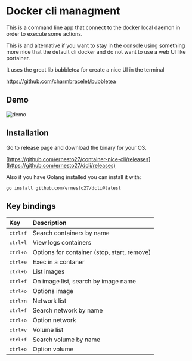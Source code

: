 # Docker cli managment
This is a command line app that connect to the docker local daemon in order to execute some actions.

This is and alternative if you want to stay in the console using something more nice that the default cli docker and do not want to use a web UI like portainer.

It uses the great lib bubbletea for create a nice UI in the terminal

https://github.com/charmbracelet/bubbletea

## Demo
![demo](https://github.com/ernesto27/dcli/assets/1366157/7ca15b20-da6f-4541-9691-46d0a627ffef)


## Installation
Go to release page and download the binary for your OS.

[https://github.com/ernesto27/container-nice-cli/releases](https://github.com/ernesto27/dcli/releases)

Also if you have Golang installed you can install it with:
```
go install github.com/ernesto27/dcli@latest
```


## Key bindings
| Key              | Description                                 |
|:-----------------|:--------------------------------------------|
| <kbd>ctrl+f</kbd>     | Search containers by name              |
| <kbd>ctrl+l</kbd>     | View logs containers                 |
| <kbd>ctrl+o</kbd>     | Options for container (stop, start, remove)|
| <kbd>ctrl+e</kbd>     | Exec in a contaner                    |
| <kbd>ctrl+b</kbd>     | List images
| <kbd>ctrl+f</kbd>     | On image list, search by image name    |
| <kbd>ctrl+o</kbd>     | Options image    |
| <kbd>ctrl+n</kbd>     | Network list    |
| <kbd>ctrl+f</kbd>     | Search network by name    |
| <kbd>ctrl+o</kbd>     | Option network    |
| <kbd>ctrl+v</kbd>     | Volume list    |
| <kbd>ctrl+f</kbd>     | Search volume by name    |
| <kbd>ctrl+o</kbd>     | Option volume    |







